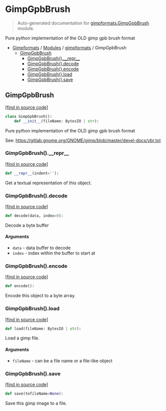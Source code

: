 # GimpGpbBrush

> Auto-generated documentation for [gimpformats.GimpGpbBrush](../../gimpformats/GimpGpbBrush.py) module.

Pure python implementation of the OLD gimp gpb brush format

- [Gimpformats](../README.md#gimpformats-index) / [Modules](../README.md#gimpformats-modules) / [gimpformats](index.md#gimpformats) / GimpGpbBrush
    - [GimpGpbBrush](#gimpgpbbrush)
        - [GimpGpbBrush().\_\_repr\_\_](#gimpgpbbrush__repr__)
        - [GimpGpbBrush().decode](#gimpgpbbrushdecode)
        - [GimpGpbBrush().encode](#gimpgpbbrushencode)
        - [GimpGpbBrush().load](#gimpgpbbrushload)
        - [GimpGpbBrush().save](#gimpgpbbrushsave)

## GimpGpbBrush

[[find in source code]](../../gimpformats/GimpGpbBrush.py#L16)

```python
class GimpGpbBrush():
    def __init__(fileName: BytesIO | str):
```

Pure python implementation of the OLD gimp gpb brush format

See:
 https://gitlab.gnome.org/GNOME/gimp/blob/master/devel-docs/vbr.txt

### GimpGpbBrush().\_\_repr\_\_

[[find in source code]](../../gimpformats/GimpGpbBrush.py#L73)

```python
def __repr__(indent=''):
```

Get a textual representation of this object.

### GimpGpbBrush().decode

[[find in source code]](../../gimpformats/GimpGpbBrush.py#L47)

```python
def decode(data, index=0):
```

Decode a byte buffer

#### Arguments

- `data` - data buffer to decode
- `index` - index within the buffer to start at

### GimpGpbBrush().encode

[[find in source code]](../../gimpformats/GimpGpbBrush.py#L57)

```python
def encode():
```

Encode this object to a byte array.

### GimpGpbBrush().load

[[find in source code]](../../gimpformats/GimpGpbBrush.py#L32)

```python
def load(fileName: BytesIO | str):
```

Load a gimp file.

#### Arguments

- `fileName` - can be a file name or a file-like object

### GimpGpbBrush().save

[[find in source code]](../../gimpformats/GimpGpbBrush.py#L64)

```python
def save(tofileName=None):
```

Save this gimp image to a file.
